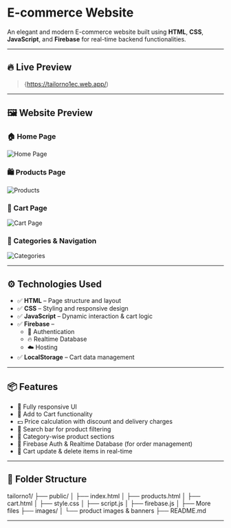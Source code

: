 # E-commerce Website

An elegant and modern E-commerce website built using **HTML**, **CSS**, **JavaScript**, and **Firebase** for real-time backend functionalities.

---

## 🔥 Live Preview

> {https://tailorno1ec.web.app/)  
>

---

## 🖼️ Website Preview

### 🏠 Home Page
![Home Page](./e1.PNG)

### 🛍️ Products Page
![Products](./2.PNG)

### 🛒 Cart Page
![Cart Page](./3.PNG)

### 🧾 Categories & Navigation
![Categories](./4.PNG)

---

## ⚙️ Technologies Used

- ✅ **HTML** – Page structure and layout  
- ✅ **CSS** – Styling and responsive design  
- ✅ **JavaScript** – Dynamic interaction & cart logic  
- ✅ **Firebase** –  
  - 🔐 Authentication  
  - 🔥 Realtime Database  
  - ☁️ Hosting  
- ✅ **LocalStorage** – Cart data management

---

## 📦 Features

- 📌 Fully responsive UI
- 🛒 Add to Cart functionality
- 💵 Price calculation with discount and delivery charges
- 🔎 Search bar for product filtering
- 📂 Category-wise product sections
- 🔐 Firebase Auth & Realtime Database (for order management)
- 🔄 Cart update & delete items in real-time

---

## 📁 Folder Structure
tailorno1/
├── public/
│ ├── index.html
│ ├── products.html
│ ├── cart.html
│ ├── style.css
│ ├── script.js
│ ├── firebase.js
│ ├── More files
├── images/
│ └── product images & banners
├── README.md

---

